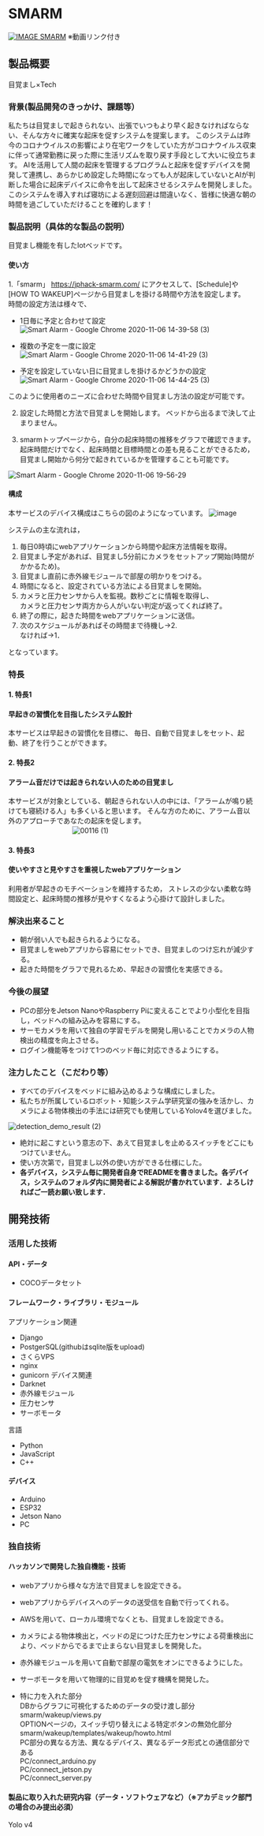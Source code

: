 # SMARM

[![IMAGE SMARM](https://user-images.githubusercontent.com/73453598/98379694-ed13b700-208a-11eb-8032-d70412bbb94f.png)](https://www.youtube.com/watch?v=IIMCaGkYzOM&feature=youtu.be)
※動画リンク付き

## 製品概要
目覚まし×Tech
### 背景(製品開発のきっかけ、課題等）
私たちは目覚ましで起きられない、出張でいつもより早く起きなければならない、そんな方々に確実な起床を促すシステムを提案します。
このシステムは昨今のコロナウイルスの影響により在宅ワークをしていた方がコロナウイルス収束に伴って通常勤務に戻った際に生活リズムを取り戻す手段として大いに役立ちます。
AIを活用して人間の起床を管理するプログラムと起床を促すデバイスを開発して連携し、あらかじめ設定した時間になっても人が起床していないとAIが判断した場合に起床デバイスに命令を出して起床させるシステムを開発しました。このシステムを導入すれば寝坊による遅刻回避は間違いなく、皆様に快適な朝の時間を過ごしていただけることを確約します！

### 製品説明（具体的な製品の説明）
目覚まし機能を有したIotベッドです。
#### 使い方
1.「smarm」 https://jphack-smarm.com/ にアクセスして、[Schedule]や[HOW TO WAKEUP]ページから目覚ましを掛ける時間や方法を設定します。  
時間の設定方法は様々で、
* 1日毎に予定と合わせて設定  
![Smart Alarm - Google Chrome 2020-11-06 14-39-58 (3)](https://user-images.githubusercontent.com/73453598/98354102-9b0b6b00-2063-11eb-9a10-a9e14fe3c861.gif)

* 複数の予定を一度に設定  
![Smart Alarm - Google Chrome 2020-11-06 14-41-29 (3)](https://user-images.githubusercontent.com/73453598/98354194-ba09fd00-2063-11eb-9362-0ba556e25528.gif)

* 予定を設定していない日に目覚ましを掛けるかどうかの設定  
![Smart Alarm - Google Chrome 2020-11-06 14-44-25 (3)](https://user-images.githubusercontent.com/73453598/98354458-1705b300-2064-11eb-97bf-588dac15cdb8.gif)

このように使用者のニーズに合わせた時間や目覚まし方法の設定が可能です。

2. 設定した時間と方法で目覚ましを開始します。
ベッドから出るまで決して止まりません。

3. smarmトップページから，自分の起床時間の推移をグラフで確認できます。
起床時間だけでなく、起床時間と目標時間との差も見ることができるため，目覚まし開始から何分で起きれているかを管理することも可能です。

![Smart Alarm - Google Chrome 2020-11-06 19-56-29](https://user-images.githubusercontent.com/73453598/98358656-6222c480-206a-11eb-836a-5fbdfb46e8d5.gif)




#### 構成
本サービスのデバイス構成はこちらの図のようになっています。
![image](https://user-images.githubusercontent.com/73453598/100397614-03130700-308e-11eb-9c7a-d94060716b1d.png)

システムの主な流れは，
1. 毎日0時頃にwebアプリケーションから時間や起床方法情報を取得。
2. 目覚まし予定があれば、目覚まし5分前にカメラをセットアップ開始(時間がかかるため)。
3. 目覚まし直前に赤外線モジュールで部屋の明かりをつける。
4. 時間になると、設定されている方法による目覚ましを開始。
5. カメラと圧力センサから人を監視。数秒ごとに情報を取得し、  
カメラと圧力センサ両方から人がいない判定が返ってくれば終了。  
6. 終了の際に，起きた時間をwebアプリケーションに送信。  
7. 次のスケジュールがあればその時間まで待機し→2.  
   なければ→1．  

となっています。

### 特長
#### 1. 特長1
#### 早起きの習慣化を目指したシステム設計
本サービスは早起きの習慣化を目標に、
毎日、自動で目覚ましをセット、起動、終了を行うことができます。

#### 2. 特長2
#### アラーム音だけでは起きられない人のための目覚まし
本サービスが対象としている、朝起きられない人の中には、「アラームが鳴り続けても寝続ける人」も多くいると思います。
そんな方のために、アラーム音以外のアプローチであなたの起床を促します。　  
　　　　　　　　　
![00116 (1)](https://user-images.githubusercontent.com/73453598/98352799-d9a02600-2061-11eb-87b3-33bf0222de31.gif)

#### 3. 特長3
#### 使いやすさと見やすさを重視したwebアプリケーション
利用者が早起きのモチベーションを維持するため，
ストレスの少ない柔軟な時間設定と、起床時間の推移が見やすくなるよう心掛けて設計しました。

### 解決出来ること
* 朝が弱い人でも起きられるようになる。
* 目覚ましをwebアプリから容易にセットでき、目覚ましのつけ忘れが減少する。
* 起きた時間をグラフで見れるため、早起きの習慣化を実感できる。
### 今後の展望
* PCの部分をJetson NanoやRaspberry Piに変えることでより小型化を目指し，ベッドへの組み込みを容易にする。
* サーモカメラを用いて独自の学習モデルを開発し用いることでカメラの人物検出の精度を向上させる。
* ログイン機能等をつけて1つのベッド毎に対応できるようにする。

### 注力したこと（こだわり等）
* すべてのデバイスをベッドに組み込めるような構成にしました。
* 私たちが所属しているロボット・知能システム学研究室の強みを活かし、カメラによる物体検出の手法には研究でも使用しているYolov4を選びました。

![detection_demo_result (2)](https://user-images.githubusercontent.com/73453598/98355081-0275ea80-2065-11eb-8d20-70f21f6649ca.gif)

* 絶対に起こすという意志の下、あえて目覚ましを止めるスイッチをどこにもつけていません。
* 使い方次第で，目覚まし以外の使い方ができる仕様にした。
* **各デバイス，システム毎に開発者自身でREADMEを書きました。各デバイス，システムのフォルダ内に開発者による解説が書かれています．よろしければご一読お願い致します．**

## 開発技術
### 活用した技術
#### API・データ
* COCOデータセット

#### フレームワーク・ライブラリ・モジュール
アプリケーション関連
* Django
* PostgerSQL(githubはsqlite版をupload)
* さくらVPS
* nginx
* gunicorn
デバイス関連
* Darknet
* 赤外線モジュール
* 圧力センサ
* サーボモータ

言語
* Python
* JavaScript
* C++


#### デバイス
* Arduino
* ESP32
* Jetson Nano
* PC

### 独自技術
#### ハッカソンで開発した独自機能・技術
* webアプリから様々な方法で目覚ましを設定できる。
* webアプリからデバイスへのデータの送受信を自動で行ってくれる。
* AWSを用いて、ローカル環境でなくとも、目覚ましを設定できる。
* カメラによる物体検出と，ベッドの足につけた圧力センサによる荷重検出により、ベッドからでるまで止まらない目覚ましを開発した。
* 赤外線モジュールを用いて自動で部屋の電気をオンにできるようにした。
* サーボモータを用いて物理的に目覚めを促す機構を開発した。

* 特に力を入れた部分  
DBからグラフに可視化するためのデータの受け渡し部分  
smarm/wakeup/views.py  
OPTIONページの，スイッチ切り替えによる特定ボタンの無効化部分  
smarm/wakeup/templates/wakeup/howto.html  
PC部分の異なる方法、異なるデバイス、異なるデータ形式との通信部分である  
PC/connect_arduino.py  
PC/connect_jetson.py  
PC/connect_server.py  

#### 製品に取り入れた研究内容（データ・ソフトウェアなど）（※アカデミック部門の場合のみ提出必須）
Yolo v4 
